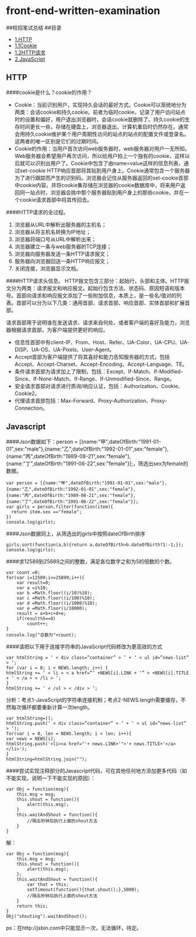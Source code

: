 # front-end-written-examination
##校招笔试总结
##目录
* [1.HTTP](#HTTP)
* [1.1Cookie](#cookie)
* [1.2HTTP请求](#HTTP请求)
* [2.JavaScript](#JavaScript)
## <a id="HTTP">HTTP</a>
####<a id="cookie">cookie是什么？cookie的作用？</a>
* Cookie：当前识别用户，实现持久会话的最好方式。Cookie可以笼统地分为两类：会话cookie和持久cookie。前者为临时cookie，记录了用户访问站点时的设置和偏好，用户退出浏览器时，会话cookie就删除了。持久cookie的生存时间更长一些，存储在硬盘上，浏览器退出，计算机重启时仍然存在。通常会用持久cookie维护某个用户周期性访问的站点的站点的配置文件或登录名。这两者的唯一区别是它们的过期时间。
* Cookie的作用：当用户首次访问web服务器时，web服务器对用户一无所知。Web服务器会希望用户再次访问，所以给用户拍上一个独有的cookie，这样以后就可以识别出用户了。Cookie中包含了由name=value这样的信息列表，通过set-cookie HTTP响应首部将其贴到用户身上。Cookie通常包含一个服务器为了进行跟踪而产生的识别码。浏览器会记住从服务器返回的set-cookie首部中cookie内容，并将cookie集存储在浏览器的cookie数据库中，将来用户返回同一站点时，浏览器会挑中那个服务器贴到用户身上的那些cookie，并在一个cookie请求首部中将其传回去。

####<a id ="HTTP请求">HTTP请求的全过程。</a>
1. 浏览器从URL中解析出服务器的主机名；
2. 浏览器从将主机名转换为IP地址；
3. 浏览器将端口号从URL中解析出来；
4. 浏览器建立一条与web服务器的TCP连接；
5. 浏览器向服务器发送一条HTTP请求报文；
6. 服务器向浏览器回送一条HTTP响应报文；
7. 关闭连接，浏览器显示文档。

####HTTP请求头信息。
HTTP报文包含三部分：起始行，头部和主体。HTTP报文分为两类：请求报文和响应报文。起始行包含方法、状态码、原因短语和版本号。首部向请求和响应报文添加了一些附加信息，本质上，是一些名/值对的列表。首部可以分为以下几类：通用首部、请求首部、响应首部、实体首部和扩展首部。

请求首部用于说明谁在发送请求、请求来自何处、或者客户端的喜好及能力，浏览器根据请求首部，为客户端提供更好的响应。
* 信息性首部中有client-IP、From、Host、Refer、UA-Color、UA-CPU、UA-DISP、UA-OS、UA-Pixels、User-Agent。
* Accept首部为客户端提供了将其喜好和能力告知服务器的方式，包括Accept、Accept-Charset、Accept-Encoding、Accept-Language、TE。
* 条件请求首部为请求加上了限制，包括：Except、If-Match、If-Modified-Since、If-None-Match、If-Range、If-Unmodified-Since、Range。
* 安全请求首部对请求进行质询/响应认证，包括：Authorization、Cookie、Cookie2。
* 代理请求首部包括：Max-Forward、Proxy-Authorization、Proxy-Connection。

## <a id='Javascript'>Javascript</a>
####Json数据如下：person = [{name:"甲",dateOfBirth:"1991-01-01",sex:"male"},{name:"乙",dateOfBirth:"1992-01-01",sex:"female"},{name:"丙",dateOfBirth:"1989-08-21",sex:"female"},{name:"丁",dateOfBirth:"1991-06-22",sex:"female"}];，筛选出sex为female的数据。
```
var person = [{name:"甲",dateOfBirth:"1991-01-01",sex:"male"},{name:"乙",dateOfBirth:"1992-01-01",sex:"female"},{name:"丙",dateOfBirth:"1989-08-21",sex:"female"},{name:"丁",dateOfBirth:"1991-06-22",sex:"female"}];
var girls = person.filter(function(item){
  return item.sex =="female";
})
console.log(girls);
```
####Json数据同上，从筛选出的girls中按照dateOfBirth排序
```
girls.sort(function(a,b){return a.dateOfBirth>b.dateOfBirth?1:-1;});
console.log(girls);
```
####求12589到25689之间的整数，满足各位数字之和为5的倍数的个数。
```
var count =0;
for(var i=12589;i<=25899;i++){
	var result=0;
	var a =i%10;
	var b =Math.floor((i/10)%10);
	var c =Math.floor((i/100)%10);
	var d =Math.floor((i/1000)%10);
	var e =Math.floor(i/10000);
	result = a+b+c+d+e;
	if(result%5==0)
		count++;
}
console.log("总数为"+count);
```
####请把以下用于连接字符串的JavaScript代码修改为更高效的方式
```
var htmlString = ‘ < div class=”container” > ’ + ‘ < ul id=”news-list” > ’;
for (var i = 0; i < NEWS.length; i++) {
htmlString += ‘ < li > < a href=”’ +NEWS[i].LINK + ‘” > +NEWS[i].TITLE + ‘ < /a > < /li > ’;
}
htmlString += ‘ < /ul > < /div > ’;
```
分析：考点1-JavaScript的字符串连接机制；考点2-NEWS.length需要缓存，不然每次循环都要重新计算一次length。
```
var htmlString=[];
htmlString.push(‘ < div class=”container” > ’ + ‘ < ul id=”news-list” > ’);
for(var i = 0, len = NEWS.length; i < len; i++){
var news = NEWS[i];
htmlString.push('<li><a href="'+ news.LINK+'">'+ news.TITLE+'</a></li>');
}
htmlString=htmlString.join(""); 
```
####尝试实现注释部分的Javascript代码，可在其他任何地方添加更多代码（如不能实现，说明一下不能实现的原因）：
```
var Obj = function(msg){
    this.msg = msg;
    this.shout = function(){
        alert(this.msg);
    }  
    this.waitAndShout = function(){
        //隔五秒钟后执行上面的shout方法
    }
}
```
解：
```
var Obj = function(msg){
    this.msg = msg;
    this.shout = function(){
        alert(this.msg);
    };    
    this.waitAndShout = function(){
        var that = this;
        setTimeout(function(){that.shout();},5000);
        //隔五秒钟后执行上面的shout方法
    }
    return this;
}
Obj("shouting").waitAndShout();
```
ps：在http://jsbin.com中只能显示一次，无法循环，待定。
